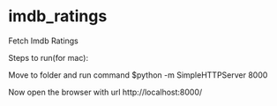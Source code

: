 # imdb_ratings
Fetch Imdb Ratings

Steps to run(for mac):

Move to folder and run command
$python -m SimpleHTTPServer 8000

Now open the browser with url
http://localhost:8000/
